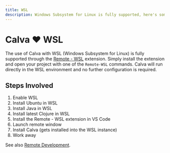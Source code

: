 ```yaml
---
title: WSL
description: Windows Subsystem for Linux is fully supported, here's some tips
---
```


# Calva ❤️ WSL

The use of Calva with WSL (Windows Subsystem for Linux) is fully supported through the [Remote - WSL](https://marketplace.visualstudio.com/items?itemName=ms-vscode-remote.remote-wsl) extension. Simply install the extension and open your project with one of the `Remote-WSL` commands. Calva will run directly in the WSL environment and no further configuration is required.

## Steps Involved

1. Enable WSL
1. Install Ubuntu in WSL
1. Install Java in WSL
1. Install latest Clojure in WSL
1. Install the Remote - WSL extension in VS Code
1. Launch remote window
1. Install Calva (gets installed into the WSL instance)
1. Work away

See also [Remote Development](remote-development.md).
